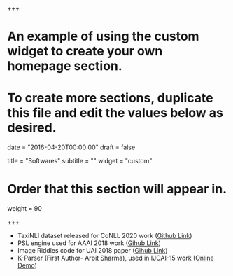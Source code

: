 +++
# An example of using the custom widget to create your own homepage section.
# To create more sections, duplicate this file and edit the values below as desired.

date = "2016-04-20T00:00:00"
draft = false

title = "Softwares"
subtitle = ""
widget = "custom"

# Order that this section will appear in.
weight = 90

+++

- TaxiNLI dataset released for CoNLL 2020 work ([Github Link](https://github.com/microsoft/TaxiNLI))
- PSL engine used for AAAI 2018 work ([Gihub Link](https://github.com/adityaSomak/PSLQA))
- Image Riddles code for UAI 2018 paper ([Gihub Link](https://github.com/adityaSomak/ImageRiddleSolving))
- K-Parser (First Author- Arpit Sharma), used in IJCAI-15 work ([Online Demo](https://www.kparser.org))
